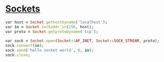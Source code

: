 [1]: http://rosettacode.org/wiki/Sockets

# [Sockets][1]

```ruby
var host = Socket.gethostbyname('localhost');
var in = Socket.sockaddr_in(256, host);
var proto = Socket.getprotobyname('tcp');
 
var sock = Socket.open(Socket::AF_INET, Socket::SOCK_STREAM, proto);
sock.connect(in);
sock.send('hello socket world', 0, in);
sock.close;
```